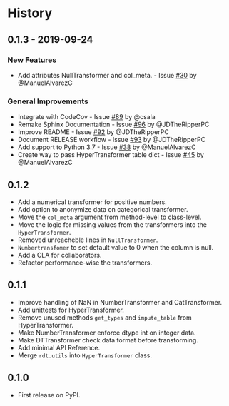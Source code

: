 # History

## 0.1.3 - 2019-09-24

### New Features

* Add attributes NullTransformer and col_meta. - Issue [#30](https://github.com/HDI-Project/RDT/issues/30) by @ManuelAlvarezC

### General Improvements

* Integrate with CodeCov - Issue [#89](https://github.com/HDI-Project/RDT/issues/89) by @csala
* Remake Sphinx Documentation - Issue [#96](https://github.com/HDI-Project/RDT/issues/96) by @JDTheRipperPC
* Improve README - Issue [#92](https://github.com/HDI-Project/RDT/issues/92) by @JDTheRipperPC
* Document RELEASE workflow - Issue [#93](https://github.com/HDI-Project/RDT/issues/93) by @JDTheRipperPC
* Add support to Python 3.7 - Issue [#38](https://github.com/HDI-Project/RDT/issues/38) by @ManuelAlvarezC
* Create way to pass HyperTransformer table dict - Issue [#45](https://github.com/HDI-Project/RDT/issues/45) by @ManuelAlvarezC

## 0.1.2

* Add a numerical transformer for positive numbers.
* Add option to anonymize data on categorical transformer.
* Move the `col_meta` argument from method-level to class-level.
* Move the logic for missing values from the transformers into the `HyperTransformer`.
* Removed unreacheble lines in `NullTransformer`.
* `Numbertransfomer` to set default value to 0 when the column is null.
* Add a CLA for collaborators.
* Refactor performance-wise the transformers.

## 0.1.1

* Improve handling of NaN in NumberTransformer and CatTransformer.
* Add unittests for HyperTransformer.
* Remove unused methods `get_types` and `impute_table` from HyperTransformer.
* Make NumberTransformer enforce dtype int on integer data.
* Make DTTransformer check data format before transforming.
* Add minimal API Reference.
* Merge `rdt.utils` into `HyperTransformer` class. 

## 0.1.0

* First release on PyPI.

